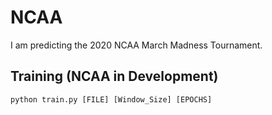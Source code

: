 # NCAA
I am predicting the 2020 NCAA March Madness Tournament.

## Training (NCAA in Development)
```
python train.py [FILE] [Window_Size] [EPOCHS]
```
